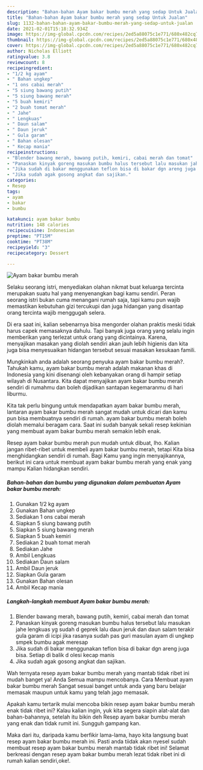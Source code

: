 ```yaml
---
description: "Bahan-bahan Ayam bakar bumbu merah yang sedap Untuk Jualan"
title: "Bahan-bahan Ayam bakar bumbu merah yang sedap Untuk Jualan"
slug: 1132-bahan-bahan-ayam-bakar-bumbu-merah-yang-sedap-untuk-jualan
date: 2021-02-01T15:18:32.934Z
image: https://img-global.cpcdn.com/recipes/2ed5a88075c1e771/680x482cq70/ayam-bakar-bumbu-merah-foto-resep-utama.jpg
thumbnail: https://img-global.cpcdn.com/recipes/2ed5a88075c1e771/680x482cq70/ayam-bakar-bumbu-merah-foto-resep-utama.jpg
cover: https://img-global.cpcdn.com/recipes/2ed5a88075c1e771/680x482cq70/ayam-bakar-bumbu-merah-foto-resep-utama.jpg
author: Nicholas Elliott
ratingvalue: 3.8
reviewcount: 8
recipeingredient:
- "1/2 kg ayam"
- " Bahan ungkep"
- "1 ons cabai merah"
- "5 siung bawang putih"
- "5 siung bawang merah"
- "5 buah kemiri"
- "2 buah tomat merah"
- " Jahe"
- " Lengkuas"
- " Daun salam"
- " Daun jeruk"
- " Gula garam"
- " Bahan olesan"
- " Kecap mania"
recipeinstructions:
- "Blender bawang merah, bawang putih, kemiri, cabai merah dan tomat"
- "Panaskan kinyak goreng masukan bumbu halus tersebut lalu masukan jahe lengkuas yg sudah d geprek lalu daun jeruk dan daun salam terakir gula garam di icipi jika rasanya sudah pas guri masulan ayam di ungkep smpek bumbu agak meresap"
- "Jika sudah di bakar menggunakan teflon bisa di bakar dgn areng juga bisa. Setiap di balik d olesi kecap manis"
- "Jika sudah agak gosong angkat dan sajikan."
categories:
- Resep
tags:
- ayam
- bakar
- bumbu

katakunci: ayam bakar bumbu 
nutrition: 148 calories
recipecuisine: Indonesian
preptime: "PT15M"
cooktime: "PT38M"
recipeyield: "3"
recipecategory: Dessert

---
```



![Ayam bakar bumbu merah](https://img-global.cpcdn.com/recipes/2ed5a88075c1e771/680x482cq70/ayam-bakar-bumbu-merah-foto-resep-utama.jpg)

Selaku seorang istri, menyediakan olahan nikmat buat keluarga tercinta merupakan suatu hal yang menyenangkan bagi kamu sendiri. Peran seorang istri bukan cuma menangani rumah saja, tapi kamu pun wajib memastikan kebutuhan gizi tercukupi dan juga hidangan yang disantap orang tercinta wajib menggugah selera.

Di era  saat ini, kalian sebenarnya bisa mengorder olahan praktis meski tidak harus capek memasaknya dahulu. Tapi banyak juga orang yang selalu ingin memberikan yang terlezat untuk orang yang dicintainya. Karena, menyajikan masakan yang diolah sendiri akan jauh lebih higienis dan kita juga bisa menyesuaikan hidangan tersebut sesuai masakan kesukaan famili. 



Mungkinkah anda adalah seorang penyuka ayam bakar bumbu merah?. Tahukah kamu, ayam bakar bumbu merah adalah makanan khas di Indonesia yang kini disenangi oleh kebanyakan orang di hampir setiap wilayah di Nusantara. Kita dapat menyajikan ayam bakar bumbu merah sendiri di rumahmu dan boleh dijadikan santapan kegemaranmu di hari liburmu.

Kita tak perlu bingung untuk mendapatkan ayam bakar bumbu merah, lantaran ayam bakar bumbu merah sangat mudah untuk dicari dan kamu pun bisa membuatnya sendiri di rumah. ayam bakar bumbu merah boleh diolah memalui beragam cara. Saat ini sudah banyak sekali resep kekinian yang membuat ayam bakar bumbu merah semakin lebih enak.

Resep ayam bakar bumbu merah pun mudah untuk dibuat, lho. Kalian jangan ribet-ribet untuk membeli ayam bakar bumbu merah, tetapi Kita bisa menghidangkan sendiri di rumah. Bagi Kamu yang ingin menyajikannya, berikut ini cara untuk membuat ayam bakar bumbu merah yang enak yang mampu Kalian hidangkan sendiri.

<!--inarticleads1-->

##### Bahan-bahan dan bumbu yang digunakan dalam pembuatan Ayam bakar bumbu merah:

1. Gunakan 1/2 kg ayam
1. Gunakan  Bahan ungkep
1. Sediakan 1 ons cabai merah
1. Siapkan 5 siung bawang putih
1. Siapkan 5 siung bawang merah
1. Siapkan 5 buah kemiri
1. Sediakan 2 buah tomat merah
1. Sediakan  Jahe
1. Ambil  Lengkuas
1. Sediakan  Daun salam
1. Ambil  Daun jeruk
1. Siapkan  Gula garam
1. Gunakan  Bahan olesan
1. Ambil  Kecap mania




<!--inarticleads2-->

##### Langkah-langkah membuat Ayam bakar bumbu merah:

1. Blender bawang merah, bawang putih, kemiri, cabai merah dan tomat
1. Panaskan kinyak goreng masukan bumbu halus tersebut lalu masukan jahe lengkuas yg sudah d geprek lalu daun jeruk dan daun salam terakir gula garam di icipi jika rasanya sudah pas guri masulan ayam di ungkep smpek bumbu agak meresap
1. Jika sudah di bakar menggunakan teflon bisa di bakar dgn areng juga bisa. Setiap di balik d olesi kecap manis
1. Jika sudah agak gosong angkat dan sajikan.




Wah ternyata resep ayam bakar bumbu merah yang mantab tidak ribet ini mudah banget ya! Anda Semua mampu mencobanya. Cara Membuat ayam bakar bumbu merah Sangat sesuai banget untuk anda yang baru belajar memasak maupun untuk kamu yang telah jago memasak.

Apakah kamu tertarik mulai mencoba bikin resep ayam bakar bumbu merah enak tidak ribet ini? Kalau kalian ingin, yuk kita segera siapin alat-alat dan bahan-bahannya, setelah itu bikin deh Resep ayam bakar bumbu merah yang enak dan tidak rumit ini. Sungguh gampang kan. 

Maka dari itu, daripada kamu berfikir lama-lama, hayo kita langsung buat resep ayam bakar bumbu merah ini. Pasti anda tiidak akan nyesel sudah membuat resep ayam bakar bumbu merah mantab tidak ribet ini! Selamat berkreasi dengan resep ayam bakar bumbu merah lezat tidak ribet ini di rumah kalian sendiri,oke!.

